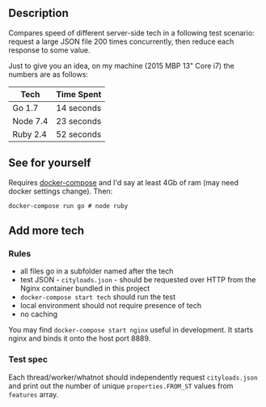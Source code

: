 ## Description

Compares speed of different server-side tech in a following test scenario: request a large JSON file 200 times concurrently, then reduce each response to some value.

Just to give you an idea, on my machine (2015 MBP 13" Core i7) the numbers are as follows:

| Tech | Time Spent    |
| -------------  | ------------- |
| Go 1.7         | 14 seconds    |
| Node 7.4       | 23 seconds    |
| Ruby 2.4       | 52 seconds    |

## See for yourself

Requires [docker-compose](https://docs.docker.com/compose/) and I'd say at least 4Gb of ram (may need docker settings change). Then:

```
docker-compose run go # node ruby
```

## Add more tech

### Rules

- all files go in a subfolder named after the tech
- test JSON - `cityloads.json` - should be requested over HTTP from the Nginx container bundled in this project
- `docker-compose start tech` should run the test
- local environment should not require presence of tech 
- no caching

You may find `docker-compose start nginx` useful in development. It starts nginx and binds it onto the host port 8889. 

### Test spec

Each thread/worker/whatnot should independently request `cityloads.json` and print out the number of unique `properties.FROM_ST` values from `features` array.
